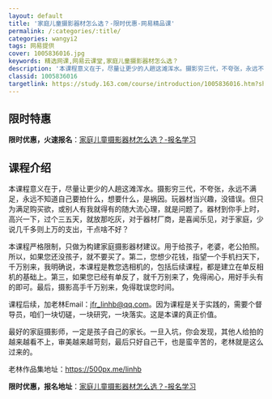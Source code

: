 ```yaml
---
layout: default
title: '家庭儿童摄影器材怎么选？-限时优惠-网易精品课'
permalink: /:categories/:title/
categories: wangyi2
tags: 网易提供
cover: 1005836016.jpg
keywords: 精选网课,网易云课堂,家庭儿童摄影器材怎么选？
description: '本课程意义在于，尽量让更少的人趟这滩浑水。摄影穷三代，不夸张，永远不满足，永远不知道自己要拍什么，想要什么，是祸因。玩器'
classid: 1005836016
targetlink: https://study.163.com/course/introduction/1005836016.htm?share=1&shareId=1025206652&utm_campaign=share&utm_medium=iphoneShare&utm_source=&utm_u=1025206652
---
```


## 限时特惠

**限时优惠，火速报名**：[家庭儿童摄影器材怎么选？-报名学习](https://study.163.com/course/introduction/1005836016.htm?share=1&shareId=1025206652&utm_campaign=share&utm_medium=iphoneShare&utm_source=&utm_u=1025206652)

## 课程介绍

本课程意义在于，尽量让更少的人趟这滩浑水。摄影穷三代，不夸张，永远不满足，永远不知道自己要拍什么，想要什么，是祸因。玩器材当兴趣，没错误。但只为满足购买欲，或别人有我就得有的随大流心理，就是问题了。器材到你手上时，高兴一下，过个三五天，就放那吃灰，对于器材厂商，是喜闻乐见，对于家庭，少说几千多则上万的支出，干点啥不好？



本课程严格限制，只做为构建家庭摄影器材建议。用于给孩子，老婆，老公拍照。所以，如果您还没孩子，就不要买了。第二，您想少花钱，指望一个手机扫天下，千万别来，我明确说，本课程是教您选相机的，包括后续课程，都是建立在单反相机的基础上。第三，如果您已经有单反了，就千万别来了，免得闹心，用好手头有的即可。最后，摄影高手千万别来，免得耽误您时间。



课程后续，加老林Email：jfr_linhb@qq.com。因为课程是关于实践的，需要个督导员，咱们一块切磋，一块研究，一块落实。这是本课的真正价值。



最好的家庭摄影师，一定是孩子自己的家长。一旦入坑，你会发现，其他人给拍的越来越看不上，审美越来越苛刻，最后只好自己干，也是蛮辛苦的，老林就是这么过来的。



老林作品集地址：https://500px.me/linhb

**限时优惠，报名地址**：[家庭儿童摄影器材怎么选？-报名学习](https://study.163.com/course/introduction/1005836016.htm?share=1&shareId=1025206652&utm_campaign=share&utm_medium=iphoneShare&utm_source=&utm_u=1025206652)


